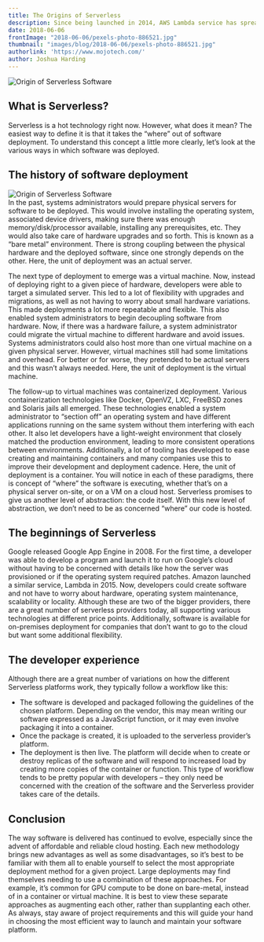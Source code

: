 ```yaml
---
title: The Origins of Serverless
description: Since being launched in 2014, AWS Lambda service has spread fast amongst developers and cloud architects, for it is easy to use and there is a significant cost benefit (pay-per-use basis).
date: 2018-06-06
frontImage: "2018-06-06/pexels-photo-886521.jpg"
thumbnail: "images/blog/2018-06-06/pexels-photo-886521.jpg"
authorlink: 'https://www.mojotech.com/'
author: Joshua Harding
---
```

![Origin of Serverless Software](/images/blog/2018-06-06/pexels-photo-886521.jpg)  

## What is Serverless?
Serverless is a hot technology right now. However, what does it mean? The easiest way to define it is that it takes the “where” out of software deployment. To understand this concept a little more clearly, let’s look at the various ways in which software was deployed.


## The history of software deployment
![Origin of Serverless Software](https://lh5.googleusercontent.com/kRRIOns2h09Wd1AowqvAtzkMCI3KEWMCT2POODRXTKEraqkDiEDTNRAW_Wx4aEE20AGm9gHLSc9CfKswzD70ZEoi77BcyrVX6cKISVeHb_qDcYDdeiKi8XICsY31KV9SuQ)  
In the past, systems administrators would prepare physical servers for software to be deployed. This would involve installing the operating system, associated device drivers, making sure there was enough memory/disk/processor available, installing any prerequisites, etc. They would also take care of hardware upgrades and so forth. This is known as a “bare metal” environment. There is strong coupling between the physical hardware and the deployed software, since one strongly depends on the other. Here, the unit of deployment was an actual server.

The next type of deployment to emerge was a virtual machine. Now, instead of deploying right to a given piece of hardware, developers were able to target a simulated server. This led to a lot of flexibility with upgrades and migrations, as well as not having to worry about small hardware variations. This made deployments a lot more repeatable and flexible. This also enabled system administrators to begin decoupling software from hardware. Now, if there was a hardware failure, a system administrator could migrate the virtual machine to different hardware and avoid issues. Systems administrators could also host more than one virtual machine on a given physical server. However, virtual machines still had some limitations and overhead. For better or for worse, they pretended to be actual servers and this wasn’t always needed. Here, the unit of deployment is the virtual machine.


The follow-up to virtual machines was containerized deployment. Various containerization technologies like Docker, OpenVZ, LXC, FreeBSD zones and Solaris jails all emerged. These technologies enabled a system administrator to “section off” an operating system and have different applications running on the same system without them interfering with each other. It also let developers have a light-weight environment that closely matched the production environment, leading to more consistent operations between environments. Additionally, a lot of tooling has developed to ease creating and maintaining containers and many companies use this to improve their development and deployment cadence. Here, the unit of deployment is a container.
You will notice in each of these paradigms, there is concept of “where” the software is executing, whether that’s on a physical server on-site, or on a VM on a cloud host. Serverless promises to give us another level of abstraction: the code itself. With this new level of abstraction, we don’t need to be as concerned “where” our code is hosted.


## The beginnings of Serverless
Google released Google App Engine in 2008. For the first time, a developer was able to develop a program and launch it to run on Google’s cloud without having to be concerned with details like how the server was provisioned or if the operating system required patches. Amazon launched a similar service, Lambda in 2015. Now, developers could create software and not have to worry about hardware, operating system maintenance, scalability or locality. Although these are two of the bigger providers, there are a great number of serverless providers today, all supporting various technologies at different price points. Additionally, software is available for on-premises deployment for companies that don’t want to go to the cloud but want some additional flexibility.


## The developer experience
Although there are a great number of variations on how the different Serverless platforms work, they typically follow a workflow like this:
-   The software is developed and packaged following the guidelines of the chosen platform. Depending on the vendor, this may mean writing our software expressed as a JavaScript function, or it may even involve packaging it into a container.
-   Once the package is created, it is uploaded to the serverless provider’s platform.
-   The deployment is then live. The platform will decide when to create or destroy replicas of the software and will respond to increased load by creating more copies of the container or function.
This type of workflow tends to be pretty popular with developers – they only need be concerned with the creation of the software and the Serverless provider takes care of the details.


## Conclusion


The way software is delivered has continued to evolve, especially since the advent of affordable and reliable cloud hosting. Each new methodology brings new advantages as well as some disadvantages, so it’s best to be familiar with them all to enable yourself to select the most appropriate deployment method for a given project. Large deployments may find themselves needing to use a combination of these approaches. For example, it’s common for GPU compute to be done on bare-metal, instead of in a container or virtual machine. It is best to view these separate approaches as augmenting each other, rather than supplanting each other. As always, stay aware of project requirements and this will guide your hand in choosing the most efficient way to launch and maintain your software platform.


